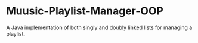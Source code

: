 # Muusic-Playlist-Manager-OOP
A Java implementation of both singly and doubly linked lists for managing a playlist.
